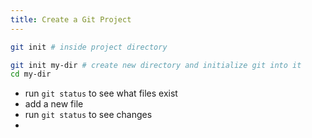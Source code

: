 ```yaml
---
title: Create a Git Project
---
```


```sh
git init # inside project directory
```

```sh
git init my-dir # create new directory and initialize git into it
cd my-dir
```

- run `git status` to see what files exist
- add a new file
- run `git status` to see changes
-
